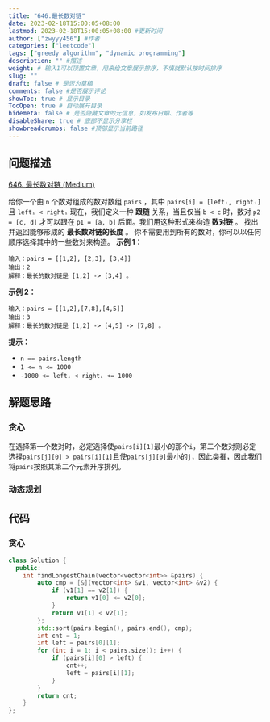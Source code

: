 ```yaml
---
title: "646.最长数对链"
date: 2023-02-18T15:00:05+08:00
lastmod: 2023-02-18T15:00:05+08:00 #更新时间
author: ["zwyyy456"] #作者
categories: ["leetcode"]
tags: ["greedy algorithm", "dynamic programming"]
description: "" #描述
weight: # 输入1可以顶置文章，用来给文章展示排序，不填就默认按时间排序
slug: ""
draft: false # 是否为草稿
comments: false #是否展示评论
showToc: true # 显示目录
TocOpen: true # 自动展开目录
hidemeta: false # 是否隐藏文章的元信息，如发布日期、作者等
disableShare: true # 底部不显示分享栏
showbreadcrumbs: false #顶部显示当前路径
---
```

## 问题描述
[646. 最长数对链 (Medium)](https://leetcode.cn/problems/maximum-length-of-pair-chain/)

给你一个由 `n` 个数对组成的数对数组 `pairs` ，其中 `pairs[i] = [leftᵢ,
rightᵢ]` 且 `leftᵢ < rightᵢ`
现在，我们定义一种 **跟随** 关系，当且仅当 `b < c` 时，数对 `p2 = [c, d]` 才可以跟在
`p1 = [a, b]` 后面。我们用这种形式来构造 **数对链** 。
找出并返回能够形成的 **最长数对链的长度** 。
你不需要用到所有的数对，你可以以任何顺序选择其中的一些数对来构造。
**示例 1：**
```
输入：pairs = [[1,2], [2,3], [3,4]]
输出：2
解释：最长的数对链是 [1,2] -> [3,4] 。
```
**示例 2：**
```
输入：pairs = [[1,2],[7,8],[4,5]]
输出：3
解释：最长的数对链是 [1,2] -> [4,5] -> [7,8] 。
```
**提示：**
- `n == pairs.length`
- `1 <= n <= 1000`
- `-1000 <= leftᵢ < rightᵢ <= 1000`

## 解题思路
### 贪心
在选择第一个数对时，必定选择使`pairs[i][1]`最小的那个`i`，第二个数对则必定选择`pairs[j][0] > pairs[i][1]`且使`pairs[j][0]`最小的`j`，因此类推，因此我们将`pairs`按照其第二个元素升序排列。

### 动态规划

## 代码
### 贪心
```cpp
class Solution {
  public:
    int findLongestChain(vector<vector<int>> &pairs) {
        auto cmp = [&](vector<int> &v1, vector<int> &v2) {
            if (v1[1] == v2[1]) {
                return v1[0] <= v2[0];
            }
            return v1[1] < v2[1];
        };
        std::sort(pairs.begin(), pairs.end(), cmp);
        int cnt = 1;
        int left = pairs[0][1];
        for (int i = 1; i < pairs.size(); i++) {
            if (pairs[i][0] > left) {
                cnt++;
                left = pairs[i][1];
            }
        }
        return cnt;
    }
};
```